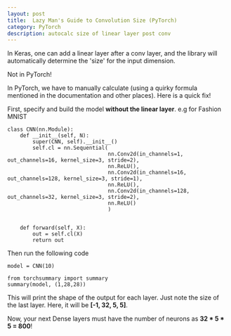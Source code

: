 ```yaml
---
layout: post
title:  Lazy Man's Guide to Convolution Size (PyTorch)
category: PyTorch 
description: autocalc size of linear layer post conv
---
```



In Keras, one can add a linear layer after a conv layer, and the library will automatically determine the 'size' for the input dimension.

Not in PyTorch!

In PyTorch, we have to manually calculate (using a quirky formula mentioned in the documentation and other places). Here is a quick fix!

First, specify and build the model **without the linear layer**. e.g for Fashion MNIST

```
class CNN(nn.Module):
    def __init__(self, N):
        super(CNN, self).__init__()
        self.cl = nn.Sequential(
                                nn.Conv2d(in_channels=1, out_channels=16, kernel_size=3, stride=2),
                                nn.ReLU(),
                                nn.Conv2d(in_channels=16, out_channels=128, kernel_size=3, stride=1),
                                nn.ReLU(),
                                nn.Conv2d(in_channels=128, out_channels=32, kernel_size=3, stride=2),
                                nn.ReLU()
                                )

    
    def forward(self, X):
        out = self.cl(X)
        return out
```

Then run the following code

```
model = CNN(10)

from torchsummary import summary
summary(model, (1,28,28))
```

This will print the shape of the output for each layer. Just note the size of the last layer. Here, it will be **[-1, 32, 5, 5]**.

Now, your next Dense layers must have the number of neurons as **32 * 5 * 5 = 800**!
